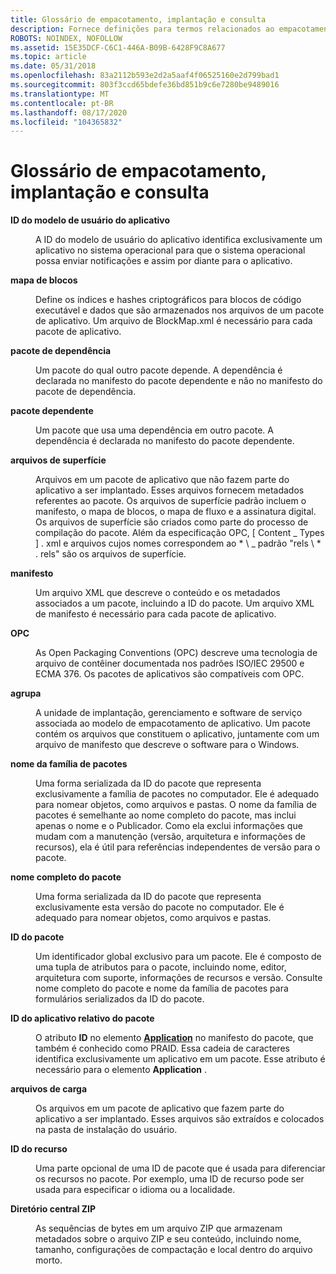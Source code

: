 ```yaml
---
title: Glossário de empacotamento, implantação e consulta
description: Fornece definições para termos relacionados ao empacotamento, implantação e consulta para aplicativos do Windows.
ROBOTS: NOINDEX, NOFOLLOW
ms.assetid: 15E35DCF-C6C1-446A-B09B-6428F9C8A677
ms.topic: article
ms.date: 05/31/2018
ms.openlocfilehash: 83a2112b593e2d2a5aaf4f06525160e2d799bad1
ms.sourcegitcommit: 803f3ccd65bdefe36bd851b9c6e7280be9489016
ms.translationtype: MT
ms.contentlocale: pt-BR
ms.lasthandoff: 08/17/2020
ms.locfileid: "104365832"
---
```

# <a name="packaging-deployment-and-query-glossary"></a>Glossário de empacotamento, implantação e consulta

<dl> <dt>

<span id="appxpkg.appx_packaging_glossary_application_user_model_id"></span><span id="APPXPKG.APPX_PACKAGING_GLOSSARY_APPLICATION_USER_MODEL_ID"></span>**ID do modelo de usuário do aplicativo**
</dt> <dd>

A ID do modelo de usuário do aplicativo identifica exclusivamente um aplicativo no sistema operacional para que o sistema operacional possa enviar notificações e assim por diante para o aplicativo.

</dd> <dt>

<span id="appxpkg.appx_packaging_glossary_block_map"></span><span id="APPXPKG.APPX_PACKAGING_GLOSSARY_BLOCK_MAP"></span>**mapa de blocos**
</dt> <dd>

Define os índices e hashes criptográficos para blocos de código executável e dados que são armazenados nos arquivos de um pacote de aplicativo. Um arquivo de BlockMap.xml é necessário para cada pacote de aplicativo.

</dd> <dt>

<span id="appxpkg.appx_packaging_glossary_dependency_package"></span><span id="APPXPKG.APPX_PACKAGING_GLOSSARY_DEPENDENCY_PACKAGE"></span>**pacote de dependência**
</dt> <dd>

Um pacote do qual outro pacote depende. A dependência é declarada no manifesto do pacote dependente e não no manifesto do pacote de dependência.

</dd> <dt>

<span id="appxpkg.appx_packaging_glossary_dependent_package"></span><span id="APPXPKG.APPX_PACKAGING_GLOSSARY_DEPENDENT_PACKAGE"></span>**pacote dependente**
</dt> <dd>

Um pacote que usa uma dependência em outro pacote. A dependência é declarada no manifesto do pacote dependente.

</dd> <dt>

<span id="appxpkg_packaging_glossary_footpint_files"></span><span id="APPXPKG_PACKAGING_GLOSSARY_FOOTPINT_FILES"></span>**arquivos de superfície**
</dt> <dd>

Arquivos em um pacote de aplicativo que não fazem parte do aplicativo a ser implantado. Esses arquivos fornecem metadados referentes ao pacote. Os arquivos de superfície padrão incluem o manifesto, o mapa de blocos, o mapa de fluxo e a assinatura digital. Os arquivos de superfície são criados como parte do processo de compilação do pacote. Além da especificação OPC, \[ Content \_ Types \] . xml e arquivos cujos nomes correspondem ao \* \\ \_ padrão "rels \\ \* . rels" são os arquivos de superfície.

</dd> <dt>

<span id="appxpkg_packaging_glossary_manifest"></span><span id="APPXPKG_PACKAGING_GLOSSARY_MANIFEST"></span>**manifesto**
</dt> <dd>

Um arquivo XML que descreve o conteúdo e os metadados associados a um pacote, incluindo a ID do pacote. Um arquivo XML de manifesto é necessário para cada pacote de aplicativo.

</dd> <dt>

<span id="appxpkg_packaging_glossary_opc"></span><span id="APPXPKG_PACKAGING_GLOSSARY_OPC"></span>**OPC**
</dt> <dd>

As Open Packaging Conventions (OPC) descreve uma tecnologia de arquivo de contêiner documentada nos padrões ISO/IEC 29500 e ECMA 376. Os pacotes de aplicativos são compatíveis com OPC.

</dd> <dt>

<span id="appxpkg.appx_packaging_glossary_package"></span><span id="APPXPKG.APPX_PACKAGING_GLOSSARY_PACKAGE"></span>**agrupa**
</dt> <dd>

A unidade de implantação, gerenciamento e software de serviço associada ao modelo de empacotamento de aplicativo. Um pacote contém os arquivos que constituem o aplicativo, juntamente com um arquivo de manifesto que descreve o software para o Windows.

</dd> <dt>

<span id="appxpkg.appx_packaging_glossary_package_family_moniker"></span><span id="APPXPKG.APPX_PACKAGING_GLOSSARY_PACKAGE_FAMILY_MONIKER"></span>**nome da família de pacotes**
</dt> <dd>

Uma forma serializada da ID do pacote que representa exclusivamente a família de pacotes no computador. Ele é adequado para nomear objetos, como arquivos e pastas. O nome da família de pacotes é semelhante ao nome completo do pacote, mas inclui apenas o nome e o Publicador. Como ela exclui informações que mudam com a manutenção (versão, arquitetura e informações de recursos), ela é útil para referências independentes de versão para o pacote.

</dd> <dt>

<span id="appxpkg.appx_packaging_glossary_package_moniker"></span><span id="APPXPKG.APPX_PACKAGING_GLOSSARY_PACKAGE_MONIKER"></span>**nome completo do pacote**
</dt> <dd>

Uma forma serializada da ID do pacote que representa exclusivamente esta versão do pacote no computador. Ele é adequado para nomear objetos, como arquivos e pastas.

</dd> <dt>

<span id="appxpkg.appx_packaging_glossary_package_id"></span><span id="APPXPKG.APPX_PACKAGING_GLOSSARY_PACKAGE_ID"></span>**ID do pacote**
</dt> <dd>

Um identificador global exclusivo para um pacote. Ele é composto de uma tupla de atributos para o pacote, incluindo nome, editor, arquitetura com suporte, informações de recursos e versão. Consulte nome completo do pacote e nome da família de pacotes para formulários serializados da ID do pacote.

</dd> <dt>

<span id="appxpkg.appx_packaging_glossary_package_relative_application_id"></span><span id="APPXPKG.APPX_PACKAGING_GLOSSARY_PACKAGE_RELATIVE_APPLICATION_ID"></span>**ID do aplicativo relativo do pacote**
</dt> <dd>

O atributo **ID** no elemento [**Application**](/uwp/schemas/appxpackage/appxmanifestschema2010-v2/element-application) no manifesto do pacote, que também é conhecido como PRAID. Essa cadeia de caracteres identifica exclusivamente um aplicativo em um pacote. Esse atributo é necessário para o elemento **Application** .

</dd> <dt>

<span id="appxpkg.appx_packaging_glossary_payload_file"></span><span id="APPXPKG.APPX_PACKAGING_GLOSSARY_PAYLOAD_FILE"></span>**arquivos de carga**
</dt> <dd>

Os arquivos em um pacote de aplicativo que fazem parte do aplicativo a ser implantado. Esses arquivos são extraídos e colocados na pasta de instalação do usuário.

</dd> <dt>

<span id="appxpkg.appx_packaging_glossary_resource_id"></span><span id="APPXPKG.APPX_PACKAGING_GLOSSARY_RESOURCE_ID"></span>**ID do recurso**
</dt> <dd>

Uma parte opcional de uma ID de pacote que é usada para diferenciar os recursos no pacote. Por exemplo, uma ID de recurso pode ser usada para especificar o idioma ou a localidade.

</dd> <dt>

<span id="appxpkg.appx_packaging_glossary_zip_central_directory"></span><span id="APPXPKG.APPX_PACKAGING_GLOSSARY_ZIP_CENTRAL_DIRECTORY"></span>**Diretório central ZIP**
</dt> <dd>

As sequências de bytes em um arquivo ZIP que armazenam metadados sobre o arquivo ZIP e seu conteúdo, incluindo nome, tamanho, configurações de compactação e local dentro do arquivo morto.

</dd> </dl>

 

 